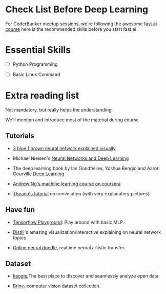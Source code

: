 # Check List Before Deep Learning

For CoderBunker meetup sessions, we're following the awesome [fast.ai course](course.fast.ai) here is the recommended skills before you start fast.ai

# Essential Skills

* [ ] Python Programming

* [ ] Basic Linux Command

# Extra reading list

Not mandatory, but really helps the understanding 

We'll mention and introduce most of the material during course

## Tutorials

* [3 blue 1 brown neural network explained visually](https://www.youtube.com/playlist?list=PLZHQObOWTQDNU6R1_67000Dx_ZCJB-3pi)

* Michael Nielsen's [Neural Networks and Deep Learning](http://neuralnetworksanddeeplearning.com/index.html)

* The deep learning book by Ian Goodfellow, Yoshua Bengio and Aaron Courville [Deep Learning](http://www.deeplearningbook.org/front_matter.pdf)

* [Andrew Ng's machine learning course on coursera](https://www.coursera.org/learn/machine-learning/home/welcome)

* [Theano's tutorial](http://deeplearning.net/software/theano/tutorial/conv_arithmetic.html) on convolution (with very explanatory pictures)

## Have fun

* [Tensorflow Playground](http://playground.tensorflow.org/#activation=tanh&batchSize=10&dataset=circle&regDataset=reg-plane&learningRate=0.03&regularizationRate=0&noise=0&networkShape=4,2&seed=0.48701&showTestData=false&discretize=false&percTrainData=50&x=true&y=true&xTimesY=false&xSquared=false&ySquared=false&cosX=false&sinX=false&cosY=false&sinY=false&collectStats=false&problem=classification&initZero=false&hideText=false): Play around with basic MLP.

* [Distill](https://distill.pub/)'s amazing visualization/interactive explaining on neural network topics

* [Online neural doodle](http://likemo.net/#sketch__canvas), realtime neural artistic transfer.

## Dataset

* [kaggle](https://www.kaggle.com/datasets),The best place to discover and seamlessly analyze open data

* [Brine](https://www.brine.io/datasets), computer vision dataset collection.

